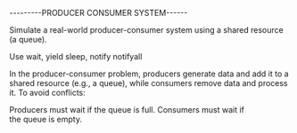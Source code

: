 ---------PRODUCER CONSUMER SYSTEM------

Simulate a real-world producer-consumer system using a shared resource (a queue).

Use wait, yield sleep, notify notifyall

In the producer-consumer problem, producers generate data and add it to a shared resource (e.g., a queue), while consumers remove data and process it. To avoid conflicts:

Producers must wait if the queue is full.
Consumers must wait if the queue is empty.
